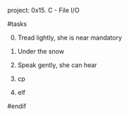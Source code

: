 project: 0x15. C - File I/O

#tasks


0. Tread lightly, she is near
mandatory

1. Under the snow

2. Speak gently, she can hear

3. cp

4. elf

#endif
